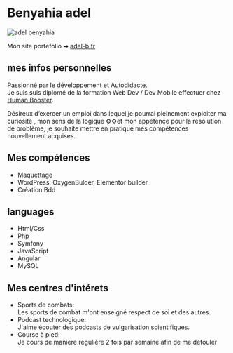# Benyahia adel

![adel benyahia](https://adel-b.fr/assets/img/content/ImageProfil.png)


Mon site portefolio ➡ [adel-b.fr](https://www.adel-b.fr)

## mes infos personnelles

Passionné par le développement​ et Autodidacte.   
Je suis suis diplomé de la formation Web Dev / Dev Mobile effectuer chez [Human Booster](https://humanbooster.com/programmes/developpeur-web-et-web-mobile/).  

Désireux d’exercer un emploi dans lequel je pourrai pleinement exploiter ma curiosité , mon sens de la logique ⚙⚙et mon appétence pour la résolution de problème, je souhaite mettre en pratique mes compétences nouvellement acquises.

## Mes compétences

- Maquettage
- WordPress: OxygenBulder, Elementor builder
- Création Bdd 

## languages 

- Html/Css
- Php
- Symfony
- JavaScript
- Angular
- MySQL

## Mes centres d'intérets

- Sports de combats:    
  Les sports de combat m'ont enseigné  respect de soi et des autres.
- Podcast technologique:  
  J'aime écouter des podcasts de vulgarisation scientifiques.
- Course à pied:  
  Je cours de manière régulière 2 fois par semaine afin de me défouler
